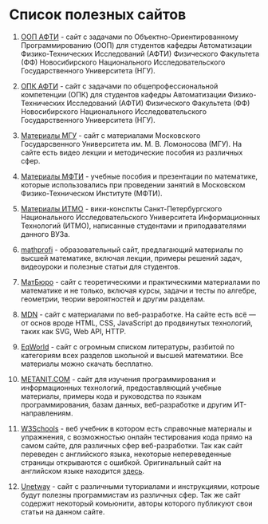 # Список полезных сайтов

1. [ООП АФТИ](https://oop.afti.ru/) - cайт с задачами по Объектно-Ориентированному Программированию
   (ООП) для студентов кафедры Автоматизации Физико-Технических Исследований (АФТИ) Физического
   Факультета (ФФ) Новосибирского Национального Исследовательского Государственного Университета
   (НГУ).

2. [ОПК АФТИ](https://opk.afti.ru/) - cайт с задачами по общепрофессиональной компетенции (ОПК) для
   студентов кафедры Автоматизации Физико-Технических Исследований (АФТИ) Физического Факультета
   (ФФ) Новосибирского Национального Исследовательского Государственного Университета (НГУ).

3. [Материалы МГУ](https://teach-in.ru/) - сайт с материалами Московского Государсвенного Университета
   им. М. В. Ломоносова (МГУ). На сайте есть видео лекции и методические пособия из различных сфер.

4. [Материалы МФТИ](https://resolventa.ru/uchebnie-posobiya-dlya-studentov/mfti-math-distant) - учебные
   пособия и презентации по математике, которые использовались при проведении занятий в Московском
   Физико-Техническом Институте (МФТИ).

5. [Материалы ИТМО](https://neerc.ifmo.ru/wiki/) - вики-конспкты Санкт-Петербургского Национального
   Исследовательского Университета Информационных Технологий (ИТМО), написанные студентами и
   приподавателями данного ВУЗа.

6. [mathprofi](http://mathprofi.ru/) - образовательный сайт, предлагающий материалы по высшей математике,
   включая лекции, примеры решений задач, видеоуроки и полезные статьи для студентов.

7. [МатБюро](https://www.matburo.ru/) - сайт с теоретическими и практическими материалами по математике
   и не только, включая курсы, задачи и тесты по алгебре, геометрии, теории вероятностей и другим
   разделам.

8. [MDN](https://developer.mozilla.org/) - сайт с материалами по веб-разработке. На сайте есть всё — от
   основ вроде HTML, CSS, JavaScript до продвинутых технологий, таких как SVG, Web API, HTTP.

9. [EqWorld](https://eqworld.ipmnet.ru/) - сайт с огромным списком литературы, разбитой по категориям
   всех разделов школьной и высшей математики. Все материалы можно скачать бесплатно.

10. [METANIT.COM](https://metanit.com/) - сайт для изучения программирования и информационных технологий,
   предоставляющий учебные материалы, примеры кода и руководства по языкам программирования, базам
   данных, веб-разработке и другим ИТ-направлениям.

11. [W3Schools](https://www.schoolsw3.com/) - веб учебник в котором есть справочные материалы и упражнения,
    с возможностью онлайн тестирования кода прямо на самом сайте, для различных сфер веб-разработки. Так
    как сайт переведен с английского языка, некоторые непереведенные страницы открываются с ошибкой.
    Оригинальный сайт на английском языке находится [здесь](https://www.w3schools.com/).

12. [Unetway](https://unetway.com/) - сайт с различными туториалами и инструкциями, котроые будут полезны
    программистам из различных сфер. Так же сайт содержит некоторый комьюнити, авторы которого публикуют
    свои статьи на данном сайте.
